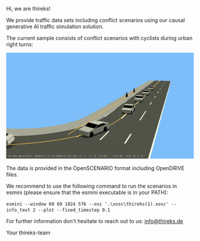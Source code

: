 Hi, we are thireks!

We provide traffic data sets including conflict scenarios using our causal generative AI traffic simulation solution.

The current sample consists of conflict scenarios with cyclists during urban right turns:

<p align="center">
  <img src="sample.gif" alt="animated" />
</p>
The data is provided in the OpenSCENARIO format including OpenDRIVE files.

We recommend to use the following command to run the scenarios in esmini (please ensure that the esmini executable is in your PATH):
```
esmini --window 60 60 1024 576 --osc '.\xosc\thireks(1).xosc' --info_text 2 --plot --fixed_timestep 0.1
```
For further information don't hesitate to reach out to us: info@thireks.de

Your thireks-team